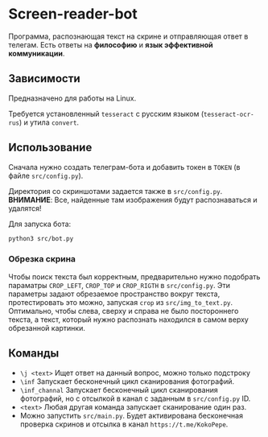 # Screen-reader-bot
Программа, распознающая текст на скрине и отправляющая ответ в телегам. Есть ответы на __философию__ и __язык эффективной коммуникации__.

## Зависимости
Предназначено для работы на Linux.

Требуется установленный `tesseract` с русским языком (`tesseract-ocr-rus`) и утила `convert`.

## Использование
Сначала нужно создать телеграм-бота и добавить токен в `TOKEN` (в файле `src/config.py`). 

Директория со скриншотами задается также в `src/config.py`. 
__ВНИМАНИЕ__: Все, найденные там изображения будут распознаваться и удалятся!

Для запуска бота:
```bash
python3 src/bot.py
```
### Обрезка скрина
Чтобы поиск текста был корректным, предварительно нужно подобрать параматры `CROP_LEFT`, `CROP_TOP` и `CROP_RIGTH` в `src/config.py`. Эти параметры задают обрезаемое пространство вокруг текста, протестировать это можно, запуская `crop` из `src/img_to_text.py`. Оптимально, чтобы слева, сверху и справа не было постороннего текста, а текст, который нужно распознать находился в самом верху обрезанной картинки.

## Команды
* `\j <text>` Ищет ответ на данный вопрос, можно только подстроку
* `\inf` Запускает бесконечный цикл сканирования фотографий.
* `\inf_channal` Запускает бесконечный цикл сканирования фотографий, но с отсылкой в канал с заданным в `src/config.py` ID.
* `<text>` Любая другая команда запускает сканирование один раз.
* Можно запустить `src/main.py`. Будет активирована бесконечная проверка скринов и отсылка в канал `https://t.me/KokoPepe`.
